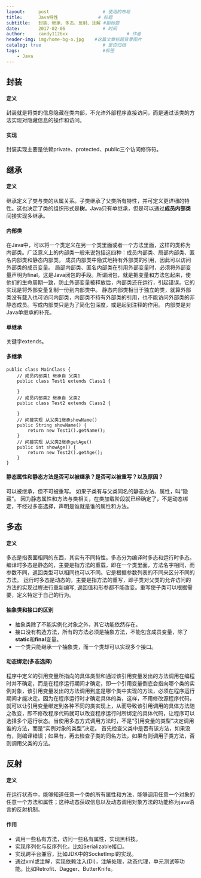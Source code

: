 ```yaml
---
layout:     post                    # 使用的布局
title:      Java特性               # 标题 
subtitle:   封装、继承、多态、反射、注解 #副标题
date:       2017-02-06              # 时间
author:     candy1126xx                      # 作者
header-img: img/home-bg-o.jpg    #这篇文章标题背景图片
catalog: true                       # 是否归档
tags:                               #标签
    - Java
---
```


## 封装

#### 定义
封装就是将类的信息隐藏在类内部，不允许外部程序直接访问，而是通过该类的方法实现对隐藏信息的操作和访问。

#### 实现
封装实现主要是依赖private、protected、public三个访问修饰符。

## 继承

#### 定义
继承定义了类与类的从属关系。子类继承了父类所有特性，并可定义更详细的特性。这也决定了类的组织形式是**树**。Java只有单继承，但是可以通过**成员内部类**间接实现多继承。

#### 内部类
在Java中，可以将一个类定义在另一个类里面或者一个方法里面，这样的类称为内部类。广泛意义上的内部类一般来说包括这四种：成员内部类、局部内部类、匿名内部类和静态内部类。
成员内部类中隐式地持有外部类的引用，因此可以访问外部类的成员变量。
局部内部类、匿名内部类在引用外部变量时，必须将外部变量声明为final。这是Java闭包的手段。所谓闭包，就是把变量和方法包起来，使他们的生命周期一致，防止外部变量被释放后，内部类还在运行，引起错误。它的实现是将外部变量复制一份到内部类中。
静态内部类相当于独立的类，就算外部类没有载入也可访问内部类，内部类不持有外部类的引用，也不能访问外部类的非静态成员。写成内部类只是为了简化包深度，或是起到注释的作用。
内部类是对Java单继承的补充。

#### 单继承
关键字extends。

#### 多继承
```
public class MainClass {  
    // 成员内部类1 继承自 父类1
    public class Test1 extends Class1 {  

    }  
    // 成员内部类2 继承自 父类2
    public class Test2 extends Class2 {  

    }  
    // 间接实现 从父类1继承showName()
    public String showName() {  
        return new Test1().getName();  
    }  
    // 间接实现 从父类2继承getAge()
    public int showAge() {  
        return new Test2().getAge();  
    }
} 
```

#### 静态属性和静态方法是否可以被继承？是否可以被重写？以及原因？
可以被继承，但不可被重写。
如果子类有与父类同名的静态方法、属性，叫“隐藏”。
因为静态属性和方法与类相关，在类加载阶段就已经确定了，不是动态绑定，不经过多态选择，声明是谁就是谁的属性和方法。

## 多态

#### 定义
多态是指表面相同的东西，其实有不同特性。多态分为编译时多态和运行时多态。
编译时多态是静态的，主要是指方法的重载，即在一个类里面，方法名字相同，而参数不同，返回类型可以相同也可以不同。它是根据参数列表的不同来区分不同的方法。
运行时多态是动态的，主要是指方法的重写，即子类对父类的允许访问的方法的实现过程进行重新编写, 返回值和形参都不能改变。重写使子类可以根据需要，定义特定于自己的行为。

#### 抽象类和接口的区别
* 抽象类除了不能实例化对象之外，其它功能依然存在。
* 接口没有构造方法，所有的方法必须是抽象方法，不能包含成员变量，除了**static**和**final**变量。
* 一个类只能继承一个抽象类，而一个类却可以实现多个接口。

#### 动态绑定(多态选择)
程序中定义的引用变量所指向的具体类型和通过该引用变量发出的方法调用在编程时并不确定，而是在程序运行期间才确定，即一个引用变量倒底会指向哪个类的实例对象，该引用变量发出的方法调用到底是哪个类中实现的方法，必须在程序运行期间才能决定。因为在程序运行时才确定具体的类，这样，不用修改源程序代码，就可以让引用变量绑定到各种不同的类实现上，从而导致该引用调用的具体方法随之改变，即不修改程序代码就可以改变程序运行时所绑定的具体代码，让程序可以选择多个运行状态。当使用多态方式调用方法时，不是“引用变量的类型”决定调用谁的方法，而是“实例对象的类型”决定。
首先检查父类中是否有该方法，如果没有，则编译错误；如果有，再去检查子类的同名方法，如果有则调用子类方法，否则调用父类的方法。

## 反射
#### 定义
在运行状态中，能够知道任意一个类的所有属性和方法，能够调用任意一个对象的任意一个方法和属性；这种动态获取信息以及动态调用对象方法的功能称为java语言的反射机制。

#### 作用
* 调用一些私有方法，访问一些私有属性，实现黑科技。
* 实现序列化与反序列化，比如Serializable接口。
* 实现跨平台兼容，比如JDK中的SocketImpl的实现。
* 通过xml或注解，实现依赖注入(DI)，注解处理，动态代理，单元测试等功能。比如Retrofit、Dagger、ButterKnife。
